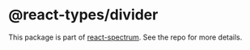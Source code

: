 # @react-types/divider

This package is part of [react-spectrum](https://gitlab.com/watheia/spectrum). See the repo for more details.
